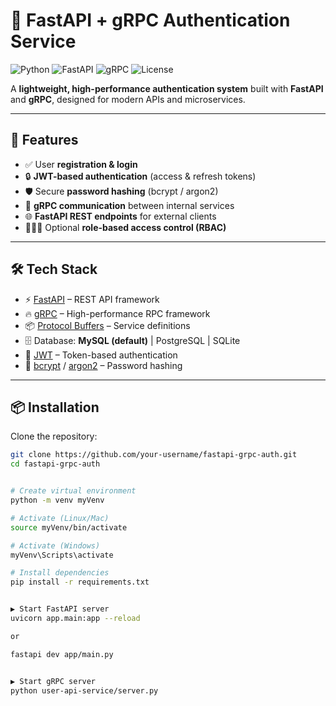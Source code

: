# 🚀 FastAPI + gRPC Authentication Service

![Python](https://img.shields.io/badge/python-3.9%2B-blue)
![FastAPI](https://img.shields.io/badge/FastAPI-🔥-green)
![gRPC](https://img.shields.io/badge/gRPC-Enabled-orange)
![License](https://img.shields.io/badge/license-MIT-lightgrey)

A **lightweight, high-performance authentication system** built with **FastAPI** and **gRPC**, designed for modern APIs and microservices.

---

## 🔑 Features

- ✅ User **registration & login**
- 🔒 **JWT-based authentication** (access & refresh tokens)
- 🛡️ Secure **password hashing** (bcrypt / argon2)
- 🔗 **gRPC communication** between internal services
- 🌐 **FastAPI REST endpoints** for external clients
- 🧑‍🤝‍🧑 Optional **role-based access control (RBAC)**

---

## 🛠 Tech Stack

- ⚡ [FastAPI](https://fastapi.tiangolo.com/) – REST API framework  
- 🔥 [gRPC](https://grpc.io/) – High-performance RPC framework  
- 📦 [Protocol Buffers](https://protobuf.dev/) – Service definitions  
- 🗄️ Database: **MySQL (default)** | PostgreSQL | SQLite  
- 🔑 [JWT](https://jwt.io/) – Token-based authentication  
- 🔐 [bcrypt](https://pypi.org/project/bcrypt/) / [argon2](https://pypi.org/project/argon2-cffi/) – Password hashing  

---

## 📦 Installation

Clone the repository:

```bash
git clone https://github.com/your-username/fastapi-grpc-auth.git
cd fastapi-grpc-auth


# Create virtual environment
python -m venv myVenv

# Activate (Linux/Mac)
source myVenv/bin/activate

# Activate (Windows)
myVenv\Scripts\activate

# Install dependencies
pip install -r requirements.txt


▶️ Start FastAPI server
uvicorn app.main:app --reload

or

fastapi dev app/main.py


▶️ Start gRPC server
python user-api-service/server.py

```